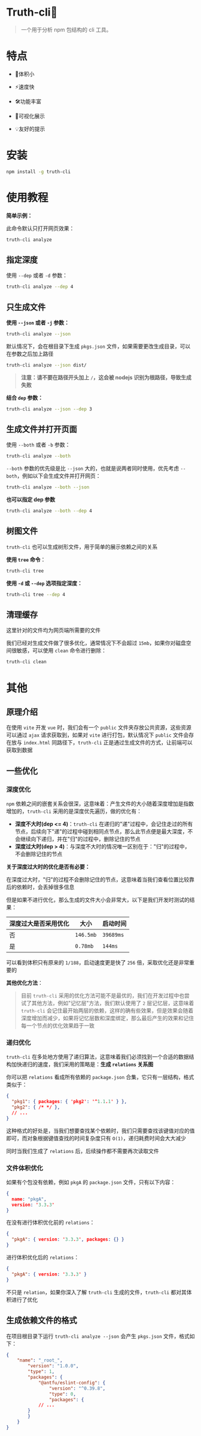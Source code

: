 # Truth-cli🤩

> 一个用于分析 npm 包结构的 cli 工具。

# 特点

- 🤯体积小

- ⚡️速度快

- 🛠️功能丰富
- 📱可视化展示
- 💡友好的提示

# 安装

```bash
npm install -g truth-cli
```

# 使用教程

**简单示例：**

此命令默认只打开网页效果：

```bash
truth-cli analyze
```

## 指定深度

使用 `--dep` 或者 `-d` 参数：

```bash
truth-cli analyze --dep 4
```

## 只生成文件

**使用 `--json` 或者 `-j` 参数：**

```bash
truth-cli analyze --json
```

默认情况下，会在根目录下生成 `pkgs.json` 文件，如果需要更改生成目录，可以在参数之后加上路径

```bash
truth-cli analyze --json dist/
```

> **注意：请不要在路径开头加上 `/`，这会被 nodejs 识别为根路径，导致生成失败**

**结合 `dep` 参数：**

```bash
truth-cli analyze --json --dep 3
```

## 生成文件并打开页面

使用 `--both` 或者 `-b` 参数：

```bash
truth-cli analyze --both
```

`--both` 参数的优先级是比 `--json` 大的，也就是说两者同时使用，优先考虑 `--both`，例如以下会生成文件并打开网页：

```bash
truth-cli analyze --both --json
```

**也可以指定 dep 参数**

```bash
truth-cli analyze --both --dep 4
```

## 树图文件

`truth-cli` 也可以生成树形文件，用于简单的展示依赖之间的关系

**使用 `tree` 命令**：

```bash
truth-cli tree
```

 **使用 `-d` 或 `--dep` 选项指定深度：**

```bash
truth-cli tree --dep 4
```

## 清理缓存

这里针对的文件均为网页端所需要的文件

我们已经对生成文件做了很多优化，通常情况下不会超过 `15mb`，如果你对磁盘空间很敏感，可以使用 `clean` 命令进行删除：

```bash
truth-cli clean
```

# 其他

## 原理介绍

在使用 `vite` 开发 `vue` 时，我们会有一个 `public` 文件夹存放公共资源，这些资源可以通过 `ajax` 请求获取到，如果对 `vite` 进行打包，默认情况下 `public` 文件会存在放与 `index.html` 同路径下，`truth-cli` 正是通过生成文件的方式，让前端可以获取到数据

## 一些优化

### 深度优化

`npm` 依赖之间的嵌套关系会很深，这意味着：产生文件的大小随着深度增加是指数增加的，`truth-cli` 采用的是深度优先遍历，做的优化有：

- **深度不大时(dep <= 4)**：`truth-cli` 在递归的"递"过程中，会记住走过的所有节点，后续向下"递"的过程中碰到相同点节点，那么此节点便是最大深度，不会继续向下递归，并在"归"的过程中，删除记住的节点
- **深度过大时(dep > 4)**：与深度不大时的情况唯一区别在于："归"的过程中，不会删除记住的节点

**关于深度过大时的优化是否有必要：**

在深度过大时，"归"的过程不会删除记住的节点，这意味着当我们查看位置比较靠后的依赖时，会丢掉很多信息

但是如果不进行优化，那么生成的文件大小会非常大，以下是我们开发时测试的结果：

| 深度过大是否采用优化 | 大小      | 启动时间  |
| -------------------- | --------- | --------- |
| 否                   | `146.5mb` | `39689ms` |
| 是                   | `0.78mb`  | `144ms`   |

可以看到体积只有原来的 `1/188`，启动速度更是快了 `256` 倍，采取优化还是非常重要的

**其他优化方法**：

> 目前 `truth-cli` 采用的优化方法可能不是最优的，我们在开发过程中也尝试了其他方法，例如"记忆层"方法，我们默认使用了 `2` 层记忆层，这意味着 `truth-cli` 会记住最开始两层的依赖，这样的确有些效果，但是效果会随着深度增加而减少，如果将记忆层数和深度绑定，那么最后产生的效果和记住每一个节点的优化效果趋于一致

### 递归优化

`truth-cli` 在多处地方使用了递归算法，这意味着我们必须找到一个合适的数据结构加快递归的速度，我们采用的策略是：**生成 `relations` 关系图**

你可以把 `relations` 看成所有依赖的 `package.json` 合集，它只有一层结构，格式类似于：

```json
{
  "pkg1": { packages: { 'pkg2': '^1.1.1' } },
  "pkg2": { /* */ },
  // ...
}
```

这种格式的好处是，当我们想要查找某个依赖时，我们只需要查找该键值对应的值即可，而对象根据键值查找的时间复杂度只有 `O(1)`，递归耗费时间会大大减少

同时当我们生成了 `relations` 后，后续操作都不需要再次读取文件

### 文件体积优化

如果有个包没有依赖，例如 `pkgA` 的 `package.json` 文件，只有以下内容：

```json
{
  name: "pkgA",
  version: '3.3.3'
}
```

在没有进行体积优化前的 `relations`：

```json
{
  "pkgA": { version: '3.3.3', packages: {} }
}
```

进行体积优化后的 `relations`：

```json
{
  "pkgA": { version: '3.3.3' }
}
```

不只是 `relation`，如果你深入了解 `truth-cli` 生成的文件，`truth-cli` 都对其体积进行了优化

## 生成依赖文件的格式

在项目根目录下运行 `truth-cli analyze --json` 会产生 `pkgs.json` 文件，格式如下：

```json
{
	"name": "_root_",
		"version": "1.0.0",
		"type": 1,
		"packages": {
			"@antfu/eslint-config": {
				"version": "^0.39.8",
				"type": 0,
				"packages": {
        	// ...
      	}
    	}
  	}
}
```

